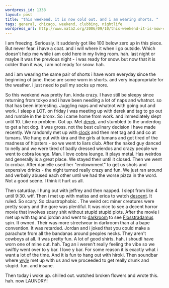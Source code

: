 ```yaml
--- 
wordpress_id: 1338
layout: post
title: "this weekend. it is now cold out. and i am wearing shorts. "
tags: general, chicago, weekend, clubbing, nightlife
wordpress_url: http://www.nata2.org/2006/09/10/this-weekend-it-is-now-cold-out-and-i-am-wearing-shorts/
---
```

I am freezing. Seriously. It suddenly got like 100 below zero up in this piece. But never fear. i have a coat. and i will where it when i go outside. Which doesn't help me while i am cold here in my living room. hah. last night or maybe it was the previous night - i was ready for snow. but now that it is colder than it was, i am not ready for snow. hah.

and i am wearing the same pair of shorts i have worn everyday since the beginning of june. these are some worn in shorts. and very inappropriate for the weather. i just need to pull my socks up more.

So this weekend was pretty fun. kinda crazy. I have still be sleepy since returning from tokyo and i have been needing a lot of naps and whatnot. so that has been interesting. Juggling naps and whatnot with going out and work. I sleep a LOT. on friday i was meeting up with derek and tag to go out and rumble in the bronx. So i came home from work. and immediately slept until 10. Like no problem. Got up. Met <a href="http://derek.broox.com/">derek</a>. and stumbled to the underdog to get a hot dog. it was gross. not the best culinary decision i have made recently. We randomly met up with <a href="http://www.danielleclock.org/blog/">clock</a> and then met tag and and co at tumans. We hung out with kira and the girls at tumans and got tired of the madness of hipsters - so we went to liars club. After the naked guy danced to nelly and we were tired of badly dressed wierdos and crazy people we went to cobra lounge. Man. I love cobra lounge. It plays metal. Has weirdos and generally is a great place. We stayed their until it closed. Then we went to crobar.  After danielle used her "endownment" to get us shots and expensive drinks - the night turned really crazy and fun. We just ran around and verbally abused each other until we had the worse pizza in the word. Not a good scene. I think it hurt us all.

Then saturday. I hung out with jeffrey and then napped. I slept from like 4 until 9:30. wtf. Then i met up with matiss and erica to watch <a href="http://imdb.com/title/tt0435625/">descent</a>. It ruled. So scary. So claustrophobic . The weird orc miner creatures were pretty scary and the gore was plentiful. It was nice to see a decent horror movie that involves scary shit without stupid stupid plots.  After the movie i met up with tag and jordan and went to <a href="http://www.darkroombar.com/">darkroom</a> to see  <a href="http://www.myspace.com/flosstradamus">Flosstradamus</a> spin. It owned. Their was more streetwear in darkroom than at a bape convention. It was retarded. Jordan and i joked that you could make a parachute from all the bandanas around peoples necks. They aren't cowboys at all. It was pretty fun. A lot of good shirts. hah. i shoudl have worn one of mine out. hah. Tag an i weren't really feeling the vibe so we swiftly went over to y bar. I love y bar. For some reason it is exactly what i want a lot of the time. And it is fun to hang out with hiroki. Then soundbar where <a href="http://www.wylywade.com/">wyly</a> met up with us and we proceeded to get really drunk and stupid. fun. and insane.

Then today i woke up. chilled out. watched broken flowers and wrote this. hah. now LAUNDRY!
